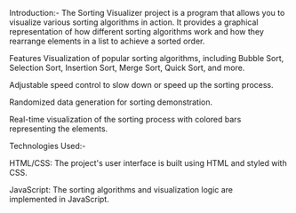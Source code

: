 Introduction:-
The Sorting Visualizer project is a program that allows you to visualize various sorting algorithms in action. It provides a graphical representation of how different sorting algorithms work and how they rearrange elements in a list to achieve a sorted order. 

Features
Visualization of popular sorting algorithms, including Bubble Sort, Selection Sort, Insertion Sort, Merge Sort, Quick Sort, and more.

Adjustable speed control to slow down or speed up the sorting process.

Randomized data generation for sorting demonstration.

Real-time visualization of the sorting process with colored bars representing the elements.

Technologies Used:-

HTML/CSS: The project's user interface is built using HTML and styled with CSS.

JavaScript: The sorting algorithms and visualization logic are implemented in JavaScript.
